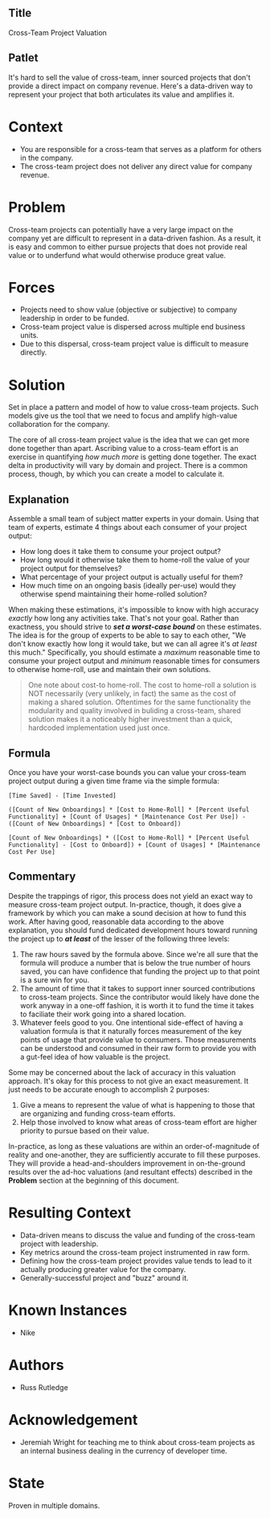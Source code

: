 ## Title

Cross-Team Project Valuation

## Patlet

It's hard to sell the value of cross-team, inner sourced projects that don't provide a direct impact on company revenue.
Here's a data-driven way to represent your project that both articulates its value and amplifies it.

# Context

* You are responsible for a cross-team that serves as a platform for others in the company.
* The cross-team project does not deliver any direct value for company revenue.

# Problem

Cross-team projects can potentially have a very large impact on the company yet are difficult to represent in a data-driven fashion.
As a result, it is easy and common to either pursue projects that does not provide real value or to underfund what would otherwise produce great value.

# Forces

* Projects need to show value (objective or subjective) to company leadership in order to be funded.
* Cross-team project value is dispersed across multiple end business units.
* Due to this dispersal, cross-team project value is difficult to measure directly.

# Solution

Set in place a pattern and model of how to value cross-team projects.
Such models give us the tool that we need to focus and amplify high-value collaboration for the company.

The core of all cross-team project value is the idea that we can get more done together than apart.
Ascribing value to a cross-team effort is an exercise in quantifying _how much more_ is getting done together.
The exact delta in productivity will vary by domain and project.
There is a common process, though, by which you can create a model to calculate it.

## Explanation

Assemble a small team of subject matter experts in your domain.
Using that team of experts, estimate 4 things about each consumer of your project output:
  * How long does it take them to consume your project output?
  * How long would it otherwise take them to home-roll the value of your project output for themselves?
  * What percentage of your project output is actually useful for them?
  * How much time on an ongoing basis (ideally per-use) would they otherwise spend maintaining their home-rolled solution?

When making these estimations, it's impossible to know with high accuracy _exactly_ how long any activities take.  That's not your goal.
Rather than exactness, you should strive to _**set a worst-case bound**_ on these estimates.
The idea is for the group of experts to be able to say to each other, "We don't know exactly how long it would take, but we can all agree it's _at least_ this much."
Specifically, you should estimate a *maximum* reasonable time to consume your project output and *minimum* reasonable times for consumers to otherwise home-roll, use and maintain their own solutions.

> One note about cost-to home-roll.  The cost to home-roll a solution is NOT necessarily (very unlikely, in fact) the same as the cost of making a shared solution.
Oftentimes for the same functionality the modularity and quality involved in buliding a cross-team, shared solution makes it a noticeably higher investment than a quick, hardcoded implementation used just once.

## Formula

Once you have your worst-case bounds you can value your cross-team project output during a given time frame via the simple formula:

```
[Time Saved] - [Time Invested]

([Count of New Onboardings] * [Cost to Home-Roll] * [Percent Useful Functionality] + [Count of Usages] * [Maintenance Cost Per Use]) - ([Count of New Onboardings] * [Cost to Onboard])

[Count of New Onboardings] * ([Cost to Home-Roll] * [Percent Useful Functionality] - [Cost to Onboard]) + [Count of Usages] * [Maintenance Cost Per Use]
```

## Commentary

Despite the trappings of rigor, this process does not yield an exact way to measure cross-team project output.
In-practice, though, it does give a framework by which you can make a sound decision at how to fund this work.
After having good, reasonable data according to the above explanation, you should fund dedicated development hours toward running the project up to _**at least**_ of the lesser of the following three levels:

1.  The raw hours saved by the formula above.  Since we're all sure that the formula will produce a number that is below the true number of hours saved, you can have confidence that funding the project up to that point is a sure win for you.
1.  The amount of time that it takes to support inner sourced contributions to cross-team projects.  Since the contributor would likely have done the work anyway in a one-off fashion, it is worth it to fund the time it takes to faciliate their work going into a shared location.
1.  Whatever feels good to you.  One intentional side-effect of having a valuation formula is that it  naturally forces measurement of the key points of usage that provide value to consumers.
Those measurements can be understood and consumed in their raw form to provide you with a gut-feel idea of how valuable is the project.

Some may be concerned about the lack of accuracy in this valuation approach.  It's okay for this process to not give an exact measurement.  It just needs to be accurate enough to accomplish 2 purposes:

1.  Give a means to represent the value of what is happening to those that are organizing and funding cross-team efforts.
1.  Help those involved to know what areas of cross-team effort are higher priority to pursue based on their value.

In-practice, as long as these valuations are within an order-of-magnitude of reality and one-another, they are sufficiently accurate to fill these purposes.
They will provide a head-and-shoulders improvement in on-the-ground results over the ad-hoc valuations (and resultant effects) described in the **Problem** section at the beginning of this document.

# Resulting Context

* Data-driven means to discuss the value and funding of the cross-team project with leadership.
* Key metrics around the cross-team project instrumented in raw form.
* Defining how the cross-team project provides value tends to lead to it actually producing greater value for the company.
* Generally-successful project and "buzz" around it.

# Known Instances

* Nike

# Authors

* Russ Rutledge

# Acknowledgement

* Jeremiah Wright for teaching me to think about cross-team projects as an internal business dealing in the currency of developer time.

# State

Proven in multiple domains.
